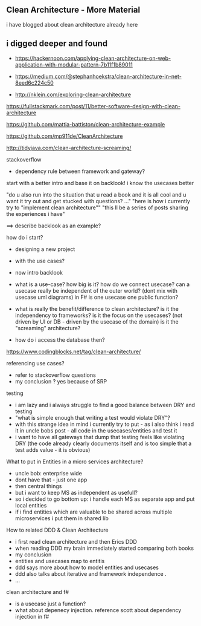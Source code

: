 

## Clean Architecture - More Material

i have blogged about clean architecture already here

i digged deeper and found
- 


- https://hackernoon.com/applying-clean-architecture-on-web-application-with-modular-pattern-7b11f1b89011

- https://medium.com/@stephanhoekstra/clean-architecture-in-net-8eed6c224c50

- http://nklein.com/exploring-clean-architecture

https://fullstackmark.com/post/11/better-software-design-with-clean-architecture

https://github.com/mattia-battiston/clean-architecture-example

https://github.com/mp911de/CleanArchitecture

http://tidyjava.com/clean-architecture-screaming/



stackoverflow
- dependency rule between framework and gateway?


start with a better intro and base it on backlook!
i know the usecases better

"do u also run into the situation that u read a book and it is all cool and u want it try out and get stucked with questions? ..."
"here is how i currently try to "implement clean architecture""
"this ll be a series of posts sharing the experiences i have"





==> describe backlook as an example?


how do i start?
- designing a new project
- with the use cases?
- now intro backlook




- what is a use-case? how big is it? how do we connect usecase?
  can a usecase really be independent of the outer world?
  (dont mix with usecase uml diagrams)
  in F# is one usecase one public function?

- what is really the benefit/difference to clean architecture?
  is it the independency to frameworks?
  is it the focus on the usecases? (not driven by UI or DB - driven by the usecase of the domain)
  is it the "screaming" architecture?
 
- how do i access the database then?

https://www.codingblocks.net/tag/clean-architecture/













referencing use cases?

-	refer to stackoverflow questions
-	my conclusion ? yes because of SRP

testing

-	i am lazy and i always struggle to find a good balance between DRY and testing
-	"what is simple enough that writing a test would violate DRY"?
-	with this strange idea in mind i currently try to put - as i also think i read it in uncle bobs post - all code in the usecases/entities and test it
-	i want to have all gateways that dump that testing feels like violating DRY (the code already clearly documents itself and is too simple that a test adds value - it is obvious)

What to put in Entities in a micro services architecture?

-	uncle bob: enterprise wide
-	dont have that - just one app
-	then central things
-	but i want to keep MS as independent as usefull?
-	so i decided to go bottom up: i handle each MS as separate app and put local entities
-	if i find entities which are valuable to be shared across multiple microservices i put them in shared lib

How to related DDD & Clean Architecture

-	i first read clean architecture and then Erics DDD
-	when reading DDD my brain immediately started comparing both books
-	my conclusion
-	entities and usecases map to entitis
-	ddd says more about how to model entities and usecases
-	ddd also talks about iterative and framework independence .
-	...

clean architecture and f#
- is a usecase just a function?
- what about depenecy injection. reference scott about dependency injection in f#





